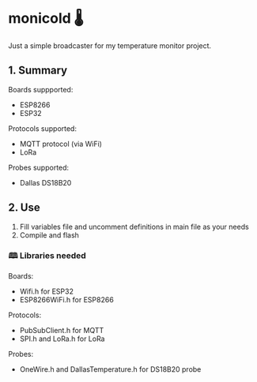 # monicold 🌡️

Just a simple broadcaster for my temperature monitor project.


## 1. Summary 
Boards suppported: 
- ESP8266
- ESP32

Protocols supported: 
- MQTT protocol (via WiFi)
- LoRa

Probes supported:
- Dallas DS18B20

## 2. Use

1. Fill variables file and uncomment definitions in main file as your needs
2. Compile and flash

### 🕮 Libraries needed 
Boards:
- Wifi.h for ESP32
- ESP8266WiFi.h for ESP8266

Protocols:
- PubSubClient.h for MQTT
- SPI.h and LoRa.h for LoRa

Probes:
- OneWire.h and DallasTemperature.h for DS18B20 probe
